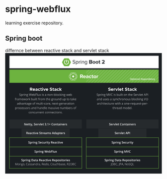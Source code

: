 # spring-webflux
learning exercise repository.

## Spring boot
differnce between reactive stack and servlet stack
![img.png](img.png)
